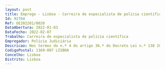 ```yaml
--- 
layout: post
title: Emprego - Lisboa - Carreira de especialista de polícia científica
Id: 92764
Ref: OE202201/0020
DataAbertura: 2022-01-03
DataFecho: 2022-02-07
Trabalho: Carreira de especialista de polícia científica
Empregador: Polícia Judiciária
Descricao: Nos termos do n.º 4 do artigo 36.º do Decreto Lei n.º 138 2019, de 13 de setembro, com referência ao Quadro 2 do Anexo I do mesmo diploma, compete ao especialista de polícia científica a) Realização de atos de inspeção, em meio físico e digital, e de identificação judiciária, designadamente, pesquisa, recolha, acondicionamento, tratamento de vestígios e outros elementos probatórios, recolha de elementos biométricos identificativos, captação e tratamento de imagem de locais, objetos e pessoas, com recurso a procedimentos técnico científicos e garantindo a custódia da prova, em coadjuvação direta à investigação criminal, sem prejuízo da sua autonomia técnica e científica b) Realização de exames de recolha de prova digital, com recurso a procedimentos técnico científicos e garantindo a custódia da prova, em coadjuvação direta à investigação criminal, sem prejuízo da autonomia técnica e científica c) Realização de exames ou perícias e elaboração dos respetivos relatórios, nas diferentes áreas forenses laboratoriais, telecomunicações, informática, financeira e contabilística d) Assessoria técnica e científica, nas áreas periciais, tecnológicas e informacionais e) Participação na identificação humana em catástrofes ou cenários de exceção f) Conceção, planeamento, avaliação e aplicação de métodos e processos técnico científicos em matéria de inspeção judiciária g) Prática de atos processuais, bem como outras tarefas afins ou funcionalmente ligadas, superiormente determinadas, para as quais detenha formação profissional adequada, no âmbito da respetiva matriz de competências e concreta unidade orgânica h) Participação em reuniões, comissões e grupos de trabalho, no plano nacional e internacional, com especial enfoque na área da criminalística e inspeção judiciária, restantes áreas forenses ou periciais i) Representação institucional junto de organismos, instituições e serviços nacionais e estrangeiros j) Funções de docência e colaboração em ações de formação e desenvolvimento de metodologias inovadoras, integrando o conhecimento técnico científicos nacional e internacional k) Colaboração com o IPJCC no âmbito das ciências criminais e forenses.
CodigoPostal: 1169-007 LISBOA
Concelho: Lisboa
Distrito: Lisboa
--- 
```

